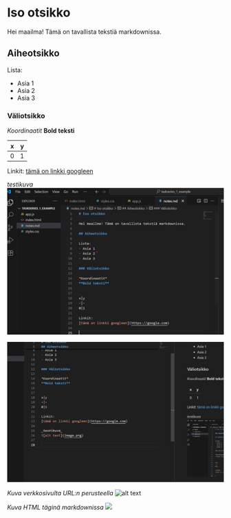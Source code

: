 # Iso otsikko

Hei maailma! Tämä on tavallista tekstiä markdownissa.

## Aiheotsikko

Lista:
- Asia 1
- Asia 2
- Asia 3

### Väliotsikko

*Koordinaatit*
**Bold teksti**


x|y
-|-
0|1

Linkit:
[tämä on linkki googleen](https://google.com)

_testikuva_
![alt text](image.png)

![alt text](image-1.png)

_Kuva verkkosivulta URL:n perusteella_
![alt text](https://5.imimg.com/data5/WR/GT/QI/SELLER-4048457/md-table-1000x1000.jpeg)

_Kuva HTML täginä markdownissa_
<img style="width: 50%;" src="https://5.imimg.com/data5/WR/GT/QI/SELLER-4048457/md-table-1000x1000.jpeg">
